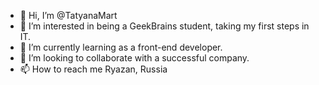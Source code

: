 - 👋 Hi, I’m @TatyanaMart
- 👀 I’m interested in being a GeekBrains student, taking my first steps in IT.
- 🌱 I’m currently learning as a front-end developer.
- 💞️ I’m looking to collaborate with a successful company.
- 📫 How to reach me Ryazan, Russia

<!---
TatyanaMartyn/TatyanaMartyn is a ✨ special ✨ repository because its `README.md` (this file) appears on your GitHub profile.
You can click the Preview link to take a look at your changes.
--->
